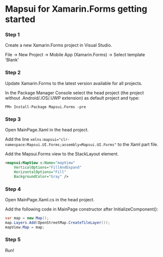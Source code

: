 # Mapsui for Xamarin.Forms getting started

### Step 1

Create a new Xamarin.Forms project in Visual Studio. 

File -> New Project -> Mobile App (Xamarin.Forms) -> Select template 'Blank'

### Step 2

Update Xamarin.Forms to the latest version available for all projects.

In the Package Manager Console select the head project (the project without .Android/.iOS/.UWP extension) as default project and 
type:
```console
PM> Install-Package Mapsui.Forms -pre
```

### Step 3

Open MainPage.Xaml in the head project.

Add the line `xmlns:mapsui="clr-namespace:Mapsui.UI.Forms;assembly=Mapsui.UI.Forms"`
to the Xaml <ContentPage> part file.

Add the Mapsui.Forms view to the StackLayout element.
```xml
<mapsui:MapView x:Name="mapView"
    VerticalOptions="FillAndExpand"
    HorizontalOptions="Fill"
    BackgroundColor="Gray" />
```
    
### Step 4

Open MainPage.Xaml.cs in the head project.

Add the following code in MainPage constructor after InitializeComponent():

```csharp
var map = new Map();
map.Layers.Add(OpenStreetMap.CreateTileLayer());
mapView.Map = map;
```

### Step 5
Run!
